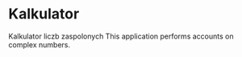 Kalkulator
==========

Kalkulator liczb zaspolonych
This application performs accounts on complex numbers.
